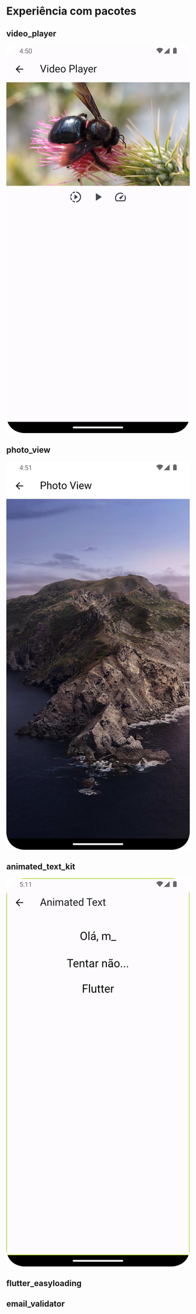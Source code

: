 # Experiência com pacotes

## video_player

![screen](/readme/video_player.png)

## photo_view

![screen](/readme/photo_view.png)

## animated_text_kit

![screen](/readme/text.png)

## flutter_easyloading

## email_validator
